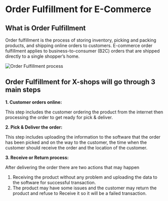 # Order Fulfillment for E-Commerce

## What is Order Fulfillment

Order fulfillment is the process of storing inventory, picking and packing products, and shipping online orders to customers.
E-commerce order fulfillment applies to business-to-consumer (B2C) orders that are shipped directly to a single shopper’s home.

![Order Fulfillment process](https://assets.cohenandsteers.com/assets/content/insights/MP845_1_alt.gif)

## Order Fulfillment for X-shops will go through 3 main steps

**1. Customer orders online:**

This step includes the customer ordering the product from the internet then processing the order to get ready for pick & deliver.

**2. Pick & Deliver the order:**

This step includes uploading the information to the software that the order has been picked and on the way to the customer, the time when the customer should receive the order and the location of the customer.

**3. Receive or Return process:**

After delivering the order there are two actions that may happen

1. Receiving the product without any problem and uploading the data to the software for  successful transaction.
2. The product may have some issues and the customer may return the product and refuse to Receive it so it will be a failed transaction.
